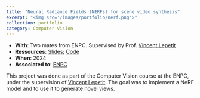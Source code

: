 ```yaml
---
title: "Neural Radiance Fields (NERFs) for scene video synthesis"
excerpt: "<img src='/images/portfolio/nerf.png'>"
collection: portfolio
category: Computer Vision
---
```


* __With__: Two mates from ENPC. Supervised by Prof. [Vincent Lepetit](https://vincentlepetit.github.io/)
* __Ressources__: [Slides](https://dhia680.github.io/files/TRIVA_NERFs.pdf); [Code](https://github.com/dhia680/Vision-Neural_Radiance_Fields)
* __When__: 2024
* __Associated to__: [ENPC](https://ecoledesponts.fr/en)

This project was done as part of the Computer Vision course at the ENPC, under the supervision of [Vincent Lepetit](https://vincentlepetit.github.io/). The goal was to implement a NeRF model and to use it to generate novel views.